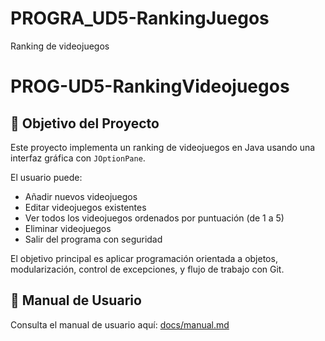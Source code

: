 # PROGRA_UD5-RankingJuegos

Ranking de videojuegos

# PROG-UD5-RankingVideojuegos

## 🎯 Objetivo del Proyecto

Este proyecto implementa un ranking de videojuegos en Java usando una interfaz gráfica con `JOptionPane`.

El usuario puede:

- Añadir nuevos videojuegos
- Editar videojuegos existentes
- Ver todos los videojuegos ordenados por puntuación (de 1 a 5)
- Eliminar videojuegos
- Salir del programa con seguridad

El objetivo principal es aplicar programación orientada a objetos, modularización, control de excepciones, y flujo de trabajo con Git.

## 📘 Manual de Usuario

Consulta el manual de usuario aquí: [docs/manual.md](docs/manual.md)
